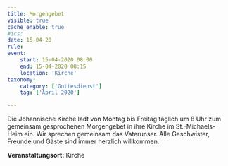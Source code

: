 ```yaml
---
title: Morgengebet
visible: true
cache_enable: true
#ics: 
date: 15-04-20
rule: 
event:
	start: 15-04-2020 08:00
	end: 15-04-2020 08:15
	location: 'Kirche'
taxonomy:
	category: ['Gottesdienst']
	tag: ['April 2020']

---
```

Die Johannische Kirche lädt von Montag bis Freitag täglich um 8 Uhr zum gemeinsam gesprochenen Morgengebet in ihre Kirche im St.-Michaels-Heim ein. Wir sprechen gemeinsam das Vaterunser. Alle Geschwister, Freunde und Gäste sind immer herzlich willkommen.



**Veranstaltungsort:** Kirche

